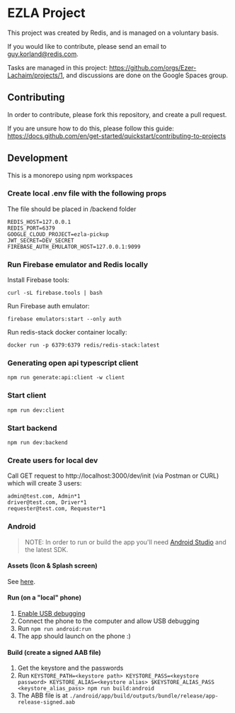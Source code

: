 # EZLA Project

This project was created by Redis, and is managed on a voluntary basis.

If you would like to contribute, please send an email to <a href="mailto:guy.korland@redis.com">guy.korland@redis.com</a>.

Tasks are managed in this project: https://github.com/orgs/Ezer-Lachaim/projects/1, and discussions are done on the Google Spaces group.

## Contributing

In order to contribute, please fork this repository, and create a pull request.

If you are unsure how to do this, please follow this guide: https://docs.github.com/en/get-started/quickstart/contributing-to-projects

## Development

This is a monorepo using npm workspaces

### Create local .env file with the following props
The file should be placed in /backend folder
```
REDIS_HOST=127.0.0.1
REDIS_PORT=6379
GOOGLE_CLOUD_PROJECT=ezla-pickup
JWT_SECRET=DEV_SECRET
FIREBASE_AUTH_EMULATOR_HOST=127.0.0.1:9099
```

### Run Firebase emulator and Redis locally
Install Firebase tools:
```
curl -sL firebase.tools | bash
```
Run Firebase auth emulator:
```
firebase emulators:start --only auth
```

Run redis-stack docker container locally:
```
docker run -p 6379:6379 redis/redis-stack:latest
```

### Generating open api typescript client
```
npm run generate:api:client -w client
```

### Start client
```
npm run dev:client
```

### Start backend
```
npm run dev:backend
```

### Create users for local dev
Call GET request to http://localhost:3000/dev/init (via Postman or CURL) which will create 3 users:
```
admin@test.com, Admin*1
driver@test.com, Driver*1
requester@test.com, Requester*1
```

### Android

> NOTE: In order to run or build the app you'll need [Android Studio](https://developer.android.com/studio) and the latest SDK.

#### Assets (Icon & Splash screen)

See [here](https://capacitorjs.com/docs/guides/splash-screens-and-icons).

#### Run (on a "local" phone)

1. [Enable USB debugging](https://developer.android.com/studio/debug/dev-options)
2. Connect the phone to the computer and allow USB debugging
3. Run `npm run android:run`
4. The app should launch on the phone :)

#### Build (create a signed AAB file)

1. Get the keystore and the passwords
2. Run `KEYSTORE_PATH=<keystore path> KEYSTORE_PASS=<keystore password> KEYSTORE_ALIAS=<keystore alias> $KEYSTORE_ALIAS_PASS <keystore_alias_pass> npm run build:android`
3. The ABB file is at `./android/app/build/outputs/bundle/release/app-release-signed.aab`
